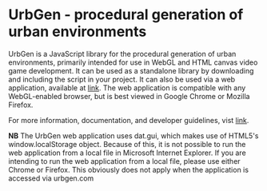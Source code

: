 UrbGen - procedural generation of urban environments
====================================================

UrbGen is a JavaScript library for the procedural generation of urban environments, primarily intended for use in WebGL and HTML canvas video game development. It can be used as a standalone library by downloading and including the script in your project. It can also be used via a web application, available at [link](http://urbgen.com). The web application is compatible with any WebGL-enabled browser, but is best viewed in Google Chrome or Mozilla Firefox.

For more information, documentation, and developer guidelines, vist [link](http://urbgen.com).

**NB** The UrbGen web application uses dat.gui, which makes use of HTML5's window.localStorage object. Because of this, it is not possible to run the web application from a local file in Microsoft Internet Explorer. If you are intending to run the web application from a local file, please use either Chrome or Firefox. This obviously does not apply when the application is accessed via urbgen.com
